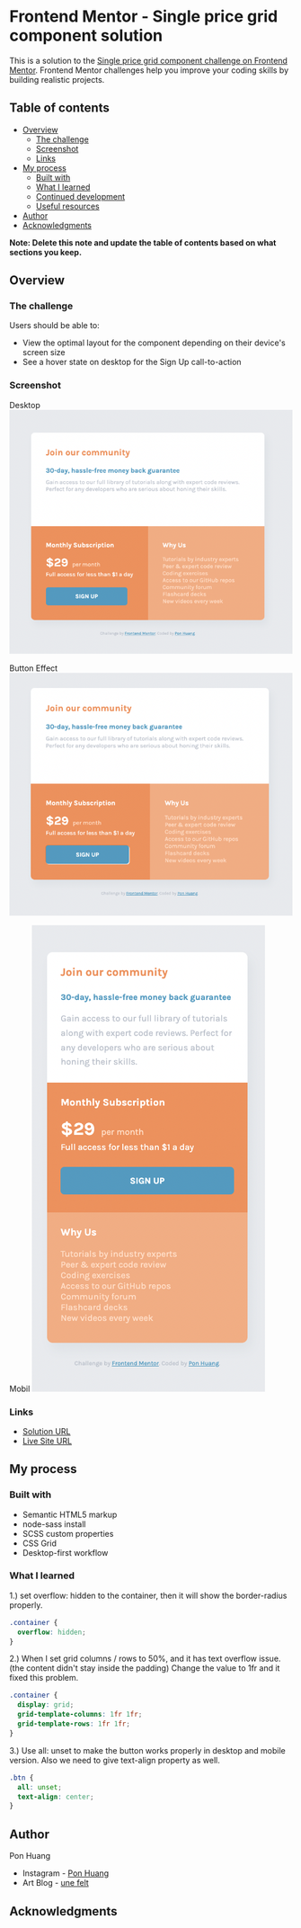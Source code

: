 # Frontend Mentor - Single price grid component solution

This is a solution to the [Single price grid component challenge on Frontend Mentor](https://www.frontendmentor.io/challenges/single-price-grid-component-5ce41129d0ff452fec5abbbc). Frontend Mentor challenges help you improve your coding skills by building realistic projects.

## Table of contents

- [Overview](#overview)
  - [The challenge](#the-challenge)
  - [Screenshot](#screenshot)
  - [Links](#links)
- [My process](#my-process)
  - [Built with](#built-with)
  - [What I learned](#what-i-learned)
  - [Continued development](#continued-development)
  - [Useful resources](#useful-resources)
- [Author](#author)
- [Acknowledgments](#acknowledgments)

**Note: Delete this note and update the table of contents based on what sections you keep.**

## Overview

### The challenge

Users should be able to:

- View the optimal layout for the component depending on their device's screen size
- See a hover state on desktop for the Sign Up call-to-action

### Screenshot

Desktop
![](screenshot/desktop.png)

Button Effect
![](screenshot/hover.png)

Mobil
![](screenshot/mobile.png)

### Links

- [Solution URL](https://github.com/ponhuang/single-price-grid)
- [Live Site URL](https://ponhuang.github.io/single-price-grid/)

## My process

### Built with

- Semantic HTML5 markup
- node-sass install
- SCSS custom properties
- CSS Grid
- Desktop-first workflow

### What I learned

1.) set overflow: hidden to the container, then it will show the border-radius properly.

```css
.container {
  overflow: hidden;
}
```

2.) When I set grid columns / rows to 50%, and it has text overflow issue. (the content didn't stay inside the padding) Change the value to 1fr and it fixed this problem.

```css
.container {
  display: grid;
  grid-template-columns: 1fr 1fr;
  grid-template-rows: 1fr 1fr;
}
```

3.) Use all: unset to make the button works properly in desktop and mobile version. Also we need to give text-align property as well.

```css
.btn {
  all: unset;
  text-align: center;
}
```

## Author

Pon Huang

- Instagram - [Pon Huang](https://www.instagram.com/ponhuang/)
- Art Blog - [une felt](https://une722.wordpress.com)

## Acknowledgments
